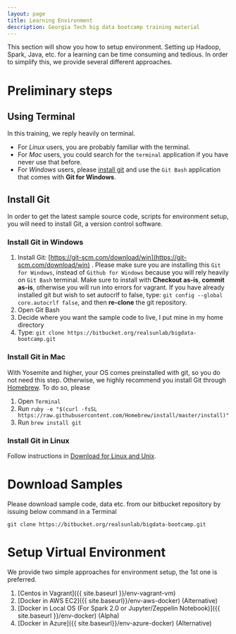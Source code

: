 ```yaml
---
layout: page
title: Learning Environment
description: Georgia Tech big data bootcamp training material
---
```


This section will show you how to setup environment. Setting up Hadoop, Spark, Java, etc. for a learning can be time consuming and tedious. In order to simplify this, we provide several different approaches. 

# Preliminary steps 

## Using  Terminal
In this training, we reply heavily on terminal.

- For *Linux* users, you are probably familiar with the terminal.
- For  *Mac* users, you could search for the `terminal` application if you have never use that before.
- For *Windows* users, please [install git](#install-git) and use the `Git Bash` application that comes with **Git for Windows**.

## Install Git

In order to get the latest sample source code, scripts for environment setup, you will need to install Git, a version control software.

### Install Git in Windows

1. Install Git: [https://git-scm.com/download/win](https://git-scm.com/download/win) . Please make sure you are installing this `Git for Windows`, instead of `Github for Windows` because you will rely heavily on `Git Bash` terminal. Make sure to install with **Checkout as-is**, **commit as-is**, otherwise you will run into errors for vagrant. If you have already installed git but wish to set autocrlf to false, type: `git config --global core.autocrlf false`, and then **re-clone** the git repository.
2. Open Git Bash
3. Decide where you want the sample code to live, I put mine in my home directory
4. Type: `git clone https://bitbucket.org/realsunlab/bigdata-bootcamp.git`

### Install Git in Mac
With Yosemite and higher, your OS comes preinstalled with git, so you do not need this step.
Otherwise, we highly recommend you install Git through [Homebrew](http://brew.sh). To do so, please

1. Open `Terminal`
2. Run `ruby -e "$(curl -fsSL https://raw.githubusercontent.com/Homebrew/install/master/install)"`
3. Run `brew install git`

### Install Git in Linux
Follow instructions in [Download for Linux and Unix](https://git-scm.com/download/linux).

# Download Samples

Please download sample code, data etc. from our bitbucket repository by issuing below command in a Terminal

```
git clone https://bitbucket.org/realsunlab/bigdata-bootcamp.git
```

# Setup Virtual Environment

We provide two simple approaches for environment setup, the 1st one is preferred.

1. [Centos in Vagrant]({{ site.baseurl }}/env-vagrant-vm)
2. [Docker in AWS EC2]({{ site.baseurl}}/env-aws-docker) (Alternative)
3. [Docker in Local OS (For Spark 2.0 or Jupyter/Zeppelin Notebook)]({{ site.baseurl }}/env-docker) (Alpha)
4.  [Docker in Azure]({{ site.baseurl}}/env-azure-docker) (Alternative)
